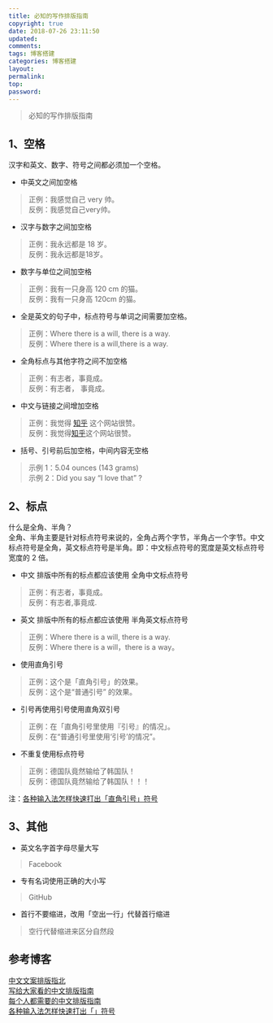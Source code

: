 ```yaml
---
title: 必知的写作排版指南
copyright: true
date: 2018-07-26 23:11:50
updated:
comments:
tags: 博客搭建
categories: 博客搭建
layout:
permalink:
top:
password:
---
```


<blockquote class="blockquote-center"> 必知的写作排版指南 </blockquote>

<!-- more -->

## 1、空格
汉字和英文、数字、符号之间都必须加一个空格。
* 中英文之间加空格
> 正例：我感觉自己 very 帅。  
> 反例：我感觉自己very帅。
* 汉字与数字之间加空格
> 正例：我永远都是 18 岁。  
> 反例：我永远都是18岁。
* 数字与单位之间加空格
> 正例：我有一只身高 120 cm 的猫。  
> 反例：我有一只身高 120cm 的猫。
* 全是英文的句子中，标点符号与单词之间需要加空格。
> 正例：Where there is a will, there is a way.  
> 反例：Where there is a will,there is a way.
* 全角标点与其他字符之间不加空格
> 正例：有志者，事竟成。  
> 反例：有志者， 事竟成。
* 中文与链接之间增加空格
> 正例：我觉得 [知乎](https://www.zhihu.com/) 这个网站很赞。  
> 反例：我觉得[知乎](https://www.zhihu.com/)这个网站很赞。
* 括号、引号前后加空格，中间内容无空格
> 示例 1：5.04 ounces (143 grams)  
> 示例 2：Did you say “I love that” ?

## 2、标点
什么是全角、半角？  
全角、半角主要是针对标点符号来说的，全角占两个字节，半角占一个字节。中文标点符号是全角，英文标点符号是半角。即：中文标点符号的宽度是英文标点符号宽度的 2 倍。  

* 中文 排版中所有的标点都应该使用 全角中文标点符号  
> 正例：有志者，事竟成。  
> 反例：有志者,事竟成.
* 英文 排版中所有的标点都应该使用 半角英文标点符号
> 正例：Where there is a will, there is a way.  
> 反例：Where there is a will，there is a way。
* 使用直角引号
> 正例：这个是「直角引号」的效果。  
> 反例：这个是“普通引号” 的效果。
* 引号再使用引号使用直角双引号
> 正例：在「直角引号里使用『引号』的情况」。  
> 反例：在“普通引号里使用‘引号’的情况”。  
* 不重复使用标点符号
> 正例：德国队竟然输给了韩国队！  
> 反例：德国队竟然输给了韩国队！！！  

注：[各种输入法怎样快速打出「直角引号」符号](https://www.zhihu.com/question/19716567)

## 3、其他
* 英文名字首字母尽量大写
> Facebook
* 专有名词使用正确的大小写
> GitHub
* 首行不要缩进，改用「空出一行」代替首行缩进
> 空行代替缩进来区分自然段

## 参考博客
[中文文案排版指北](https://github.com/mzlogin/chinese-copywriting-guidelines)  
[写给大家看的中文排版指南](https://zhuanlan.zhihu.com/p/20506092)  
[每个人都需要的中文排版指南](http://stormzhang.com/2017/03/16/chinese-copywriting/)  
[各种输入法怎样快速打出「」符号](https://www.zhihu.com/question/19716567)  
